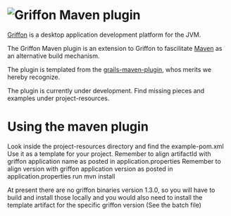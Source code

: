 ![Griffon][logo] Maven plugin
===============================

[Griffon][1] is a desktop application development platform for the JVM.

The Griffon Maven plugin is an extension to Griffon to fascilitate [Maven][2] as an
alternative build mechanism.

The plugin is templated from the [grails-maven-plugin][3], whos merits we
hereby recognize.

The plugin is currently under development. Find missing pieces and examples under project-resources.

Using the maven plugin
=======================
Look inside the project-resources directory and find the example-pom.xml
Use it as a template for your project.
Remember to align artifactId with griffon application name as posted in application.properties
Remember to align version with griffon application version as posted in application.properties
run 
  mvn install

At present there are no griffon binaries version 1.3.0, so you will have to build and install those locally
and you would also need to install the template artifact for the specific griffon version (See the batch file)


[logo]: http://media.xircles.codehaus.org/_projects/griffon/_logos/medium.png
[1]: http://griffon-framework.org
[2]: http://http://maven.apache.org/ 
[3]: http://github.com/grails/grails-maven
